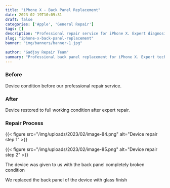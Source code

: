 ```yaml
---
title: "iPhone X - Back Panel Replacement"
date: 2023-02-19T10:09:31
draft: false
categories: ['Apple', 'General Repair']
tags: []
description: "Professional repair service for iPhone X. Expert diagnosis and quality repairs in Bangalore."
slug: "iphone-x-back-panel-replacement"
banner: "img/banners/banner-1.jpg"

author: "Gadjoy Repair Team"
summary: "Professional back panel replacement for iPhone X. Expert technicians, quality parts, warranty included."
---
```



### Before

Device condition before our professional repair service.

### After

Device restored to full working condition after expert repair.

### Repair Process

{{< figure src="/img/uploads/2023/02/image-84.png" alt="Device repair step 1" >}}

{{< figure src="/img/uploads/2023/02/image-85.png" alt="Device repair step 2" >}}


The device was given to us with the back panel completely broken condition

We replaced the back panel of the device with glass finish